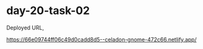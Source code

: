 # day-20-task-02
Deployed URL,

https://66e09744ff06c49d0cadd8d5--celadon-gnome-472c66.netlify.app/
